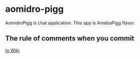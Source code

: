 # aomidro-pigg

AomidroPigg is chat application. This app is AmebaPigg flavor.

## The rule of comments when you commit

[to Wiki](https://github.com/AomidroPigg/aomidro-pigg/wiki/The-rule-of-comments-when-you-commit)
